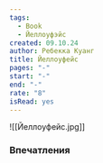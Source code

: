 ```yaml
---
tags:
  - Book
  - Йеллоуфэйс
created: 09.10.24
author: Ребекка Куанг
title: Йеллоуфейс
pages: "-"
start: "-"
end: "-"
rate: "8"
isRead: yes
---
```

![[Йеллоуфейс.jpg]]
### Впечатления
